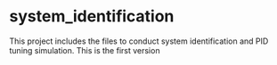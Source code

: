 # system_identification
This project includes the files to conduct system identification and PID tuning simulation.
This is the first version
